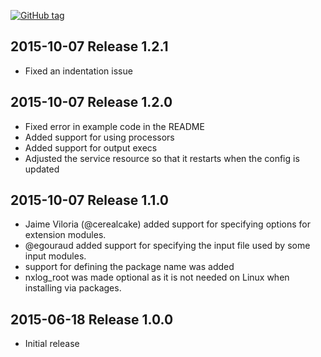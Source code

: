 [![GitHub tag][gh-tag-img]][gh-link]

## 2015-10-07 Release 1.2.1  
* Fixed an indentation issue

## 2015-10-07 Release 1.2.0  
* Fixed error in example code in the README
* Added support for using processors
* Added support for output execs
* Adjusted the service resource so that it restarts when the config is updated

## 2015-10-07 Release 1.1.0  
* Jaime Viloria (@cerealcake) added support for specifying options for
  extension modules.
* @egouraud added support for specifying the input file used by some input
  modules.
* support for defining the package name was added
* nxlog_root was made optional as it is not needed on Linux when installing via
  packages.

## 2015-06-18 Release 1.0.0  
* Initial release

[gh-tag-img]: https://img.shields.io/github/tag/genebean/genebean-nxlog.svg?label=newest%20tag
[gh-link]: https://github.com/genebean/genebean-nxlog
